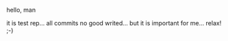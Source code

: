 hello, man

it is test rep... all commits no good writed... but it is important for me... relax! ;-)
